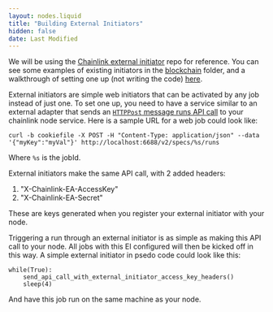 ```yaml
---
layout: nodes.liquid
title: "Building External Initiators"
hidden: false
date: Last Modified
---
```

We will be using the <a target="_blank" href="https://github.com/smartcontractkit/external-initiator">Chainlink external initiator</a> repo for reference. You can see some examples of existing initiators in the <a href="https://github.com/smartcontractkit/external-initiator/tree/master/blockchain" target="_blank">blockchain</a> folder, and a walkthrough of setting one up (not writing the code) <a href="https://www.youtube.com/watch?v=J8oJEp4qz5w" target="_blank">here</a>.

External initiators are simple web initiators that can be activated by any job instead of just one. To set one up, you need to have a service similar to an external adapter that sends an [`HTTPPost` message runs API call](https://docs.chain.link/reference#runs) to your chainlink node service. Here is a sample URL for a web job could look like:

```shell
curl -b cookiefile -X POST -H "Content-Type: application/json" --data '{"myKey":"myVal"}' http://localhost:6688/v2/specs/%s/runs
```
Where `%s` is the jobId. 

External initiators make the same API call, with 2 added headers: 
1. "X-Chainlink-EA-AccessKey"
2. "X-Chainlink-EA-Secret"

These are keys generated when you register your external initiator with your node.

Triggering a run through an external initiator is as simple as making this API call to your node. All jobs with this EI configured will then be kicked off in this way. A simple external initiator in psedo code could look like this:


```
while(True):
    send_api_call_with_external_initiator_access_key_headers()
    sleep(4)
```

And have this job run on the same machine as your node.